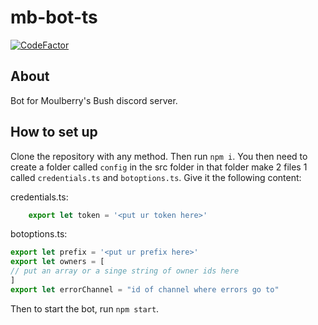 # mb-bot-ts
[![CodeFactor](https://www.codefactor.io/repository/github/notenoughupdates/mb-bot-ts/badge?s=708ab26519121898fd964e54b6ba3afdad396ac3)](https://www.codefactor.io/repository/github/notenoughupdates/mb-bot-ts)

## About

Bot for Moulberry's Bush discord server.

## How to set up

Clone the repository with any method. Then run `npm i`. You then need to create a folder called `config` in the src folder in that folder make 2 files 1 called `credentials.ts` and `botoptions.ts`. Give it the following content:

credentials.ts:
```ts
    export let token = '<put ur token here>'
```

botoptions.ts:
```ts
export let prefix = '<put ur prefix here>' 
export let owners = [
// put an array or a singe string of owner ids here
]
export let errorChannel = "id of channel where errors go to"
```

Then to start the bot, run `npm start`.

